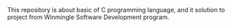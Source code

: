 This repository is about basic of C programming language, and it solution to project from Winmingle Software Development program. 
